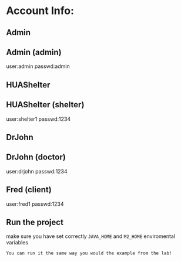 # Account Info:
## Admin
## Admin (admin)
user:admin 
passwd:admin
## HUAShelter
## HUAShelter (shelter)
user:shelter1
passwd:1234
## DrJohn
## DrJohn (doctor)
user:drjohn
passwd:1234
## Fred (client)
user:fred1
passwd:1234 
## Run the project
make sure you have set correctly ``JAVA_HOME`` and ``M2_HOME`` enviromental variables
```bash
You can run it the same way you would the example from the lab!
